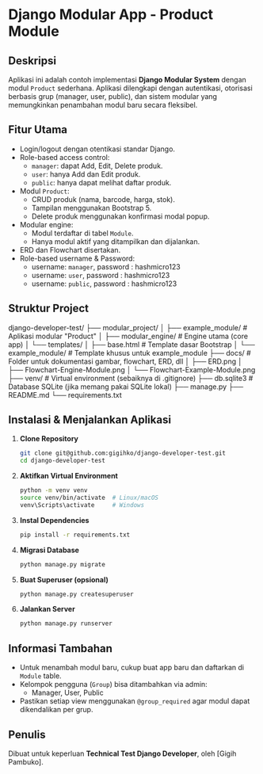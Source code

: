 
# Django Modular App - Product Module

## Deskripsi
Aplikasi ini adalah contoh implementasi **Django Modular System** dengan modul `Product` sederhana. Aplikasi dilengkapi dengan autentikasi, otorisasi berbasis grup (manager, user, public), dan sistem modular yang memungkinkan penambahan modul baru secara fleksibel.

## Fitur Utama
- Login/logout dengan otentikasi standar Django.
- Role-based access control:
  - `manager`: dapat Add, Edit, Delete produk.
  - `user`: hanya Add dan Edit produk.
  - `public`: hanya dapat melihat daftar produk.
- Modul `Product`:
  - CRUD produk (nama, barcode, harga, stok).
  - Tampilan menggunakan Bootstrap 5.
  - Delete produk menggunakan konfirmasi modal popup.
- Modular engine:
  - Modul terdaftar di tabel `Module`.
  - Hanya modul aktif yang ditampilkan dan dijalankan.
- ERD dan Flowchart disertakan.
- Role-based username & Password:
  - username: `manager`, password : hashmicro123
  - username: `user`, password : hashmicro123
  - username: `public`, password : hashmicro123

## Struktur Project

django-developer-test/
├── modular_project/
│   ├── example_module/               # Aplikasi modular "Product"
│   ├── modular_engine/               # Engine utama (core app)
│   └── templates/
│       ├── base.html                 # Template dasar Bootstrap
│       └── example_module/           # Template khusus untuk example_module
├── docs/                           # Folder untuk dokumentasi gambar, flowchart, ERD, dll
│   ├── ERD.png
│   ├── Flowchart-Engine-Module.png
│   └── Flowchart-Example-Module.png
├── venv/                           # Virtual environment (sebaiknya di .gitignore)
├── db.sqlite3                      # Database SQLite (jika memang pakai SQLite lokal)
├── manage.py
├── README.md
└── requirements.txt


## Instalasi & Menjalankan Aplikasi
1. **Clone Repository**
   ```bash
   git clone git@github.com:gigihko/django-developer-test.git
   cd django-developer-test
   ```

2. **Aktifkan Virtual Environment**
   ```bash
   python -m venv venv
   source venv/bin/activate  # Linux/macOS
   venv\Scripts\activate     # Windows
   ```

3. **Instal Dependencies**
   ```bash
   pip install -r requirements.txt
   ```

4. **Migrasi Database**
   ```bash
   python manage.py migrate
   ```

5. **Buat Superuser (opsional)**
   ```bash
   python manage.py createsuperuser
   ```

6. **Jalankan Server**
   ```bash
   python manage.py runserver
   ```

## Informasi Tambahan
- Untuk menambah modul baru, cukup buat app baru dan daftarkan di `Module` table.
- Kelompok pengguna (`Group`) bisa ditambahkan via admin:
  - Manager, User, Public
- Pastikan setiap view menggunakan `@group_required` agar modul dapat dikendalikan per grup.

## Penulis
Dibuat untuk keperluan **Technical Test Django Developer**, oleh [Gigih Pambuko].
